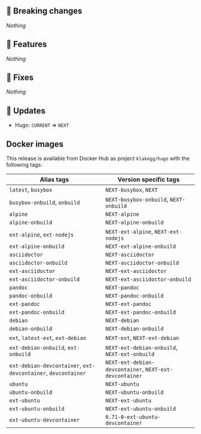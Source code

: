 ## :loudspeaker: Breaking changes

*Nothing*


## :tada: Features

*Nothing*


## :bug: Fixes

*Nothing*


## :heartbeat: Updates

* Hugo: `CURRENT` => `NEXT`


## Docker images

This release is available from Docker Hub as project `klakegg/hugo` with the following tags:

| Alias tags                   | Version specific tags                      |
| ---------------------------- | ------------------------------------------ |
| `latest`, `busybox`          | `NEXT-busybox`, `NEXT`                 |
| `busybox-onbuild`, `onbuild` | `NEXT-busybox-onbuild`, `NEXT-onbuild` |
| `alpine`                     | `NEXT-alpine`                            |
| `alpine-onbuild`             | `NEXT-alpine-onbuild`                    |
| `ext-alpine`, `ext-nodejs`   | `NEXT-ext-alpine`, `NEXT-ext-nodejs`   |
| `ext-alpine-onbuild`         | `NEXT-ext-alpine-onbuild`                |
| `asciidoctor`                | `NEXT-asciidoctor`                       |
| `asciidoctor-onbuild`        | `NEXT-asciidoctor-onbuild`               |
| `ext-asciidoctor`            | `NEXT-ext-asciidoctor`                   |
| `ext-asciidoctor-onbuild`    | `NEXT-ext-asciidoctor-onbuild`           |
| `pandoc`                     | `NEXT-pandoc`                            |
| `pandoc-onbuild`             | `NEXT-pandoc-onbuild`                    |
| `ext-pandoc`                 | `NEXT-ext-pandoc`                        |
| `ext-pandoc-onbuild`         | `NEXT-ext-pandoc-onbuild`                |
| `debian`                     | `NEXT-debian`                            |
| `debian-onbuild`             | `NEXT-debian-onbuild`                    |
| `ext`, `latest-ext`, `ext-debian` | `NEXT-ext`, `NEXT-ext-debian`     |
| `ext-debian-onbuild`, `ext-onbuild` | `NEXT-ext-debian-onbuild`, `NEXT-ext-onbuild` |
| `ext-debian-devcontainer`, `ext-devcontainer`, `devcontainer` | `NEXT-ext-debian-devcontainer`, `NEXT-ext-devcontainer` |
| `ubuntu`                     | `NEXT-ubuntu`                            |
| `ubuntu-onbuild`             | `NEXT-ubuntu-onbuild`                    |
| `ext-ubuntu`                 | `NEXT-ext-ubuntu`                        |
| `ext-ubuntu-onbuild`         | `NEXT-ext-ubuntu-onbuild`                |
| `ext-ubuntu-devcontainer`    | `0.71-0-ext-ubuntu-devcontainer`           |
